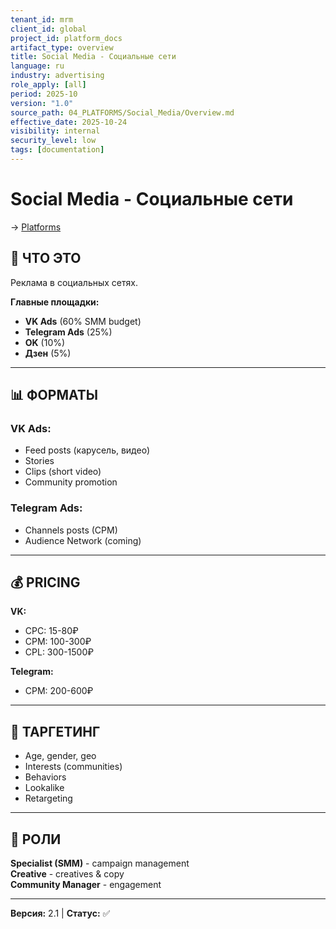 ```yaml
---
tenant_id: mrm
client_id: global
project_id: platform_docs
artifact_type: overview
title: Social Media - Социальные сети
language: ru
industry: advertising
role_apply: [all]
period: 2025-10
version: "1.0"
source_path: 04_PLATFORMS/Social_Media/Overview.md
effective_date: 2025-10-24
visibility: internal
security_level: low
tags: [documentation]
---
```


# Social Media - Социальные сети

→ [Platforms](../_README.md)

## 🎯 ЧТО ЭТО

Реклама в социальных сетях.

**Главные площадки:**
- **VK Ads** (60% SMM budget)
- **Telegram Ads** (25%)
- **OK** (10%)
- **Дзен** (5%)

---

## 📊 ФОРМАТЫ

### VK Ads:
- Feed posts (карусель, видео)
- Stories
- Clips (short video)
- Community promotion

### Telegram Ads:
- Channels posts (CPM)
- Audience Network (coming)

---

## 💰 PRICING

**VK:**
- CPC: 15-80₽
- CPM: 100-300₽
- CPL: 300-1500₽

**Telegram:**
- CPM: 200-600₽

---

## 🎯 ТАРГЕТИНГ

- Age, gender, geo
- Interests (communities)
- Behaviors
- Lookalike
- Retargeting

---

## 👥 РОЛИ

**Specialist (SMM)** - campaign management  
**Creative** - creatives & copy  
**Community Manager** - engagement

---

**Версия:** 2.1 | **Статус:** ✅


